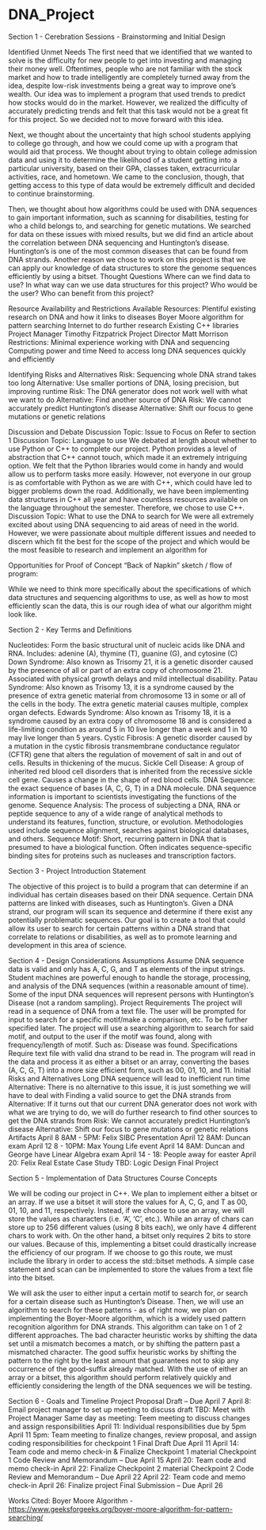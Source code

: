 # DNA_Project

Section 1 - Cerebration Sessions - Brainstorming and Initial Design

Identified Unmet Needs
The first need that we identified that we wanted to solve is the difficulty for new people to get into investing and managing their money well. Oftentimes, people who are not familiar with the stock market and how to trade intelligently are completely turned away from the idea, despite low-risk investments being a great way to improve one’s wealth. Our idea was to implement a program that used trends to predict how stocks would do in the market. However, we realized the difficulty of accurately predicting trends and felt that this task would not be a great fit for this project. So we decided not to move forward with this idea.

Next, we thought about the uncertainty that high school students applying to college go through, and how we could come up with a program that would aid that process. We thought about trying to obtain college admission data and using it to determine the likelihood of a student getting into a particular university, based on their GPA, classes taken, extracurricular activities, race, and hometown. We came to the conclusion, though, that getting access to this type of data would be extremely difficult and decided to continue brainstorming.

Then, we thought about how algorithms could be used with DNA sequences to gain important information, such as scanning for disabilities, testing for who a child belongs to, and searching for genetic mutations. We searched for data on these issues with mixed results, but we did find an article about the correlation between DNA sequencing and Huntington’s disease. Huntington’s is one of the most common diseases that can be found from DNA strands. Another reason we chose to work on this project is that we can apply our knowledge of data structures to store the genome sequences efficiently by using a bitset.
Thought Questions
Where can we find data to use?
In what way can we use data structures for this project?
Who would be the user?
Who can benefit from this project?
 
Resource Availability and Restrictions
Available Resources:
Plentiful existing research on DNA and how it links to diseases
Boyer Moore algorithm for pattern searching
Internet to do further research
Existing C++ libraries
Project Manager Timothy Fitzpatrick
Project Director Matt Morrison
Restrictions:
Minimal experience working with DNA and sequencing
Computing power and time
Need to access long DNA sequences quickly and efficiently
 
Identifying Risks and Alternatives
Risk: Sequencing whole DNA strand takes too long
Alternative: Use smaller portions of DNA, losing precision, but improving runtime
Risk: The DNA generator does not work well with what we want to do
Alternative: Find another source of DNA
Risk: We cannot accurately predict Huntington’s disease
Alternative: Shift our focus to gene mutations or genetic relations
 
Discussion and Debate
Discussion Topic: Issue to Focus on
Refer to section 1
Discussion Topic: Language to use
We debated at length about whether to use Python or C++ to complete our project. Python provides a level of abstraction that C++ cannot touch, which made it an extremely intriguing option. We felt that the Python libraries would come in handy and would allow us to perform tasks more easily. However, not everyone in our group is as comfortable with Python as we are with C++, which could have led to bigger problems down the road. Additionally, we have been implementing data structures in C++ all year and have countless resources available on the language throughout the semester. Therefore, we chose to use C++.
Discussion Topic: What to use the DNA to search for
We were all extremely excited about using DNA sequencing to aid areas of need in the world. However, we were passionate about multiple different issues and needed to discern which fit the best for the scope of the project and which would be the most feasible to research and implement an algorithm for
 
Opportunities for Proof of Concept
“Back of Napkin” sketch / flow of program:

While we need to think more specifically about the specifications of which data structures and sequencing algorithms to use, as well as how to most efficiently scan the data, this is our rough idea of what our algorithm might look like.

Section 2 - Key Terms and Definitions

Nucleotides: Form the basic structural unit of nucleic acids like DNA and RNA. Includes: adenine (A), thymine (T), guanine (G), and cytosine (C)
Down Syndrome: Also known as Trisomy 21, it is a genetic disorder caused by the presence of all or part of an extra copy of chromosome 21. Associated with physical growth delays and mild intellectual disability.
Patau Syndrome: Also known as Trisomy 13, it is a syndrome caused by the presence of extra genetic material from chromosome 13 in some or all of the cells in the body. The extra genetic material causes multiple, complex organ defects.
Edwards Syndrome: Also known as Trisomy 18, it is a syndrome caused by an extra copy of chromosome 18 and is considered a life-limiting condition as around 5 in 10 live longer than a week and 1 in 10 may live longer than 5 years.
Cystic Fibrosis: A genetic disorder caused by a mutation in the cystic fibrosis transmembrane conductance regulator (CFTR) gene that alters the regulation of movement of salt in and out of cells. Results in thickening of the mucus.
Sickle Cell Disease: A group of inherited red blood cell disorders that is inherited from the recessive sickle cell gene. Causes a change in the shape of red blood cells.
DNA Sequence: the exact sequence of bases (A, C, G, T) in a DNA molecule. DNA sequence information is important to scientists investigating the functions of the genome.
Sequence Analysis: The process of subjecting a DNA, RNA or peptide sequence to any of a wide range of analytical methods to understand its features, function, structure, or evolution. Methodologies used include sequence alignment, searches against biological databases, and others.
Sequence Motif: Short, recurring pattern in DNA that is presumed to have a biological function. Often indicates sequence-specific binding sites for proteins such as nucleases and transcription factors.


Section 3 - Project Introduction Statement

The objective of this project is to build a program that can determine if an individual has certain diseases based on their DNA sequence. Certain DNA patterns are linked with diseases, such as Huntington’s. Given a DNA strand, our program will scan its sequence and determine if there exist any potentially problematic sequences. Our goal is to create a tool that could allow its user to search for certain patterns within a DNA strand that correlate to relations or disabilities, as well as to promote learning and development in this area of science.


Section 4 - Design Considerations
Assumptions
Assume DNA sequence data is valid and only has A, C, G, and T as elements of the input strings.
Student machines are powerful enough to handle the storage, processing, and analysis of the DNA sequences (within a reasonable amount of time).
Some of the input DNA sequences will represent persons with Huntington’s Disease (not a random sampling).
Project Requirements
The project will read in a sequence of DNA from a text file.
The user will be prompted for input to search for a specific motif/make a comparison, etc. To be further specified later.
The project will use a searching algorithm to search for said motif, and output to the user if the motif was found, along with frequency/length of motif. Such as: Disease was found.
Specifications
Require text file with valid dna strand to be read in.
The program will read in the data and process it as either a bitset or an array, converting the bases (A, C, G, T) into a more size efficient form, such as 00, 01, 10, and 11.
Initial Risks and Alternatives
Long DNA sequence will lead to inefficient run time
Alternative: There is no alternative to this issue, it is just something we will have to deal with
Finding a valid source to get the DNA strands from
Alternative: If it turns out that our current DNA generator does not work with what we are trying to do, we will do further research to find other sources to get the DNA strands from
Risk: We cannot accurately predict Huntington’s disease
Alternative: Shift our focus to gene mutations or genetic relations
Artifacts
April 8 8AM - 5PM: Felix SIBC Presentation
April 12 8AM: Duncan exam
April 12 8 - 10PM: Max Young Life event
April 14 8AM: Duncan and George have Linear Algebra exam
April 14 - 18: People away for easter
April 20: Felix Real Estate Case Study
TBD: Logic Design Final Project

Section 5 - Implementation of Data Structures Course Concepts

We will be coding our project in C++. We plan to implement either a bitset or an array. If we use a bitset it will store the values for A, C, G, and T as 00, 01, 10, and 11, respectively. Instead, if we choose to use an array, we will store the values as characters (i.e. ‘A’, ‘C’, etc.). While an array of chars can store up to 256 different values (using 8 bits each), we only have 4 different chars to work with. On the other hand, a bitset only requires 2 bits to store our values. Because of this, implementing a bitset could drastically increase the efficiency of our program. If we choose to go this route, we must include the <bitset> library in order to access the std::bitset methods. A simple case statement and scan can be implemented to store the values from a text file into the bitset. 

We will ask the user to either input a certain motif to search for, or search for a certain disease such as Huntington’s Disease. Then, we will use an algorithm to search for these patterns - as of right now, we plan on implementing the Boyer-Moore algorithm, which is a widely used pattern recognition algorithm for DNA strands. This algorithm can take on 1 of 2 different approaches. The bad character heuristic works by shifting the data set until a mismatch becomes a match, or by shifting the pattern past a mismatched character. The good suffix heuristic works by shifting the pattern to the right by the least amount that guarantees not to skip any occurrence of the good-suffix already matched. With the use of either an array or a bitset, this algorithm should perform relatively quickly and efficiently considering the length of the DNA sequences we will be testing.

Section 6 - Goals and Timeline
Project Proposal Draft – Due April 7
April 8: Email project manager to set up meeting to discuss draft
TBD: Meet with Project Manager
Same day as meeting: Teem meeting to discuss changes and assign responsibilities
April 11: Individual responsibilities due by 5pm
April 11 5pm: Team meeting to finalize changes, review proposal, and assign coding responsibilities for checkpoint 1
Final Draft Due April 11
April 14: Team code and memo check-in & Finalize Checkpoint 1 material
Checkpoint 1 Code Review and Memorandum – Due April 15 
April 20: Team code and memo check-in
April 22: Finalize Checkpoint 2 material
Checkpoint 2 Code Review and Memorandum – Due April 22
April 22: Team code and memo check-in
April 26: Finalize project
Final Submission – Due April 26

 
 Works Cited:
 Boyer Moore Algorithm - https://www.geeksforgeeks.org/boyer-moore-algorithm-for-pattern-searching/
